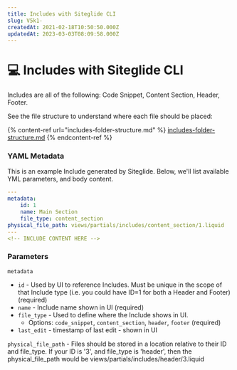 ```yaml
---
title: Includes with Siteglide CLI
slug: V5k1-
createdAt: 2021-02-18T10:50:50.000Z
updatedAt: 2023-03-03T08:09:58.000Z
---
```


# 💻 Includes with Siteglide CLI



Includes are all of the following: Code Snippet, Content Section, Header, Footer.

See the file structure to understand where each file should be placed:

{% content-ref url="includes-folder-structure.md" %}
[includes-folder-structure.md](includes-folder-structure.md)
{% endcontent-ref %}

### YAML Metadata

This is an example Include generated by Siteglide. Below, we'll list available YML parameters, and body content.

```yaml
---
metadata:
    id: 1
    name: Main Section
    file_type: content_section
physical_file_path: views/partials/includes/content_section/1.liquid
---
<!-- INCLUDE CONTENT HERE -->
```

### Parameters

`metadata`

* `id` - Used by UI to reference Includes. Must be unique in the scope of that Include type (i.e. you could have ID=1 for both a Header and Footer) (required)
* `name` - Include name shown in UI (required)
* `file_type` - Used to define where the Include shows in UI.
  * Options: `code_snippet`, `content_section`, `header`, `footer` (required)
* `last_edit` - timestamp of last edit - shown in UI

`physical_file_path` - Files should be stored in a location relative to their ID and file\_type. If your ID is '3', and file\_type is 'header', then the physical\_file\_path would be views/partials/includes/header/3.liquid
